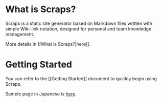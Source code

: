 # What is Scraps?

Scraps is a static site generator based on Markdown files written with simple Wiki-link notation, designed for personal and team knowledge management.

More details in [[What is Scraps?|here]].

# Getting Started

You can refer to the [[Getting Started]] document to quickly begin using Scraps.

Sample page in Japanese is [here](https://boykush.github.io/wiki/).